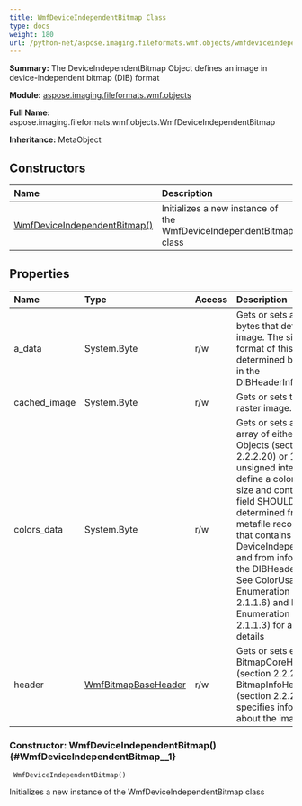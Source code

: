 ```yaml
---
title: WmfDeviceIndependentBitmap Class
type: docs
weight: 180
url: /python-net/aspose.imaging.fileformats.wmf.objects/wmfdeviceindependentbitmap/
---
```


**Summary:** The DeviceIndependentBitmap Object defines an image in<br/>                device-independent bitmap (DIB) format

**Module:** [aspose.imaging.fileformats.wmf.objects](/imaging/python-net/aspose.imaging.fileformats.wmf.objects/)

**Full Name:** aspose.imaging.fileformats.wmf.objects.WmfDeviceIndependentBitmap

**Inheritance:** MetaObject

## **Constructors**
| **Name** | **Description** |
| :- | :- |
| [WmfDeviceIndependentBitmap()](#WmfDeviceIndependentBitmap__1) | Initializes a new instance of the WmfDeviceIndependentBitmap class |
## **Properties**
| **Name** | **Type** | **Access** | **Description** |
| :- | :- | :- | :- |
| a_data | System.Byte | r/w | Gets or sets an array of bytes that define the image. The size and<br/>                format of this data is determined by information in the<br/>                DIBHeaderInfo field. |
| cached_image | System.Byte | r/w | Gets or sets the cached raster image. |
| colors_data | System.Byte | r/w | Gets or sets an optional array of either RGBQuad Objects (section<br/>                2.2.2.20) or 16-bit unsigned integers that define a color table. The<br/>                size and contents of this field SHOULD be determined from the<br/>                metafile record or object that contains this DeviceIndependentBitmap<br/>                and from information in the DIBHeaderInfo field. See ColorUsage<br/>                Enumeration (section 2.1.1.6) and BitCount Enumeration (section<br/>                2.1.1.3) for additional details |
| header | [WmfBitmapBaseHeader](/imaging/python-net/aspose.imaging.fileformats.wmf.objects/wmfbitmapbaseheader/) | r/w | Gets or sets either a BitmapCoreHeader Object (section 2.2.2.2) or a<br/>                BitmapInfoHeader Object (section 2.2.2.3) that specifies information<br/>                about the image |


### Constructor: WmfDeviceIndependentBitmap() {#WmfDeviceIndependentBitmap__1}


```
 WmfDeviceIndependentBitmap() 
```

Initializes a new instance of the WmfDeviceIndependentBitmap class

